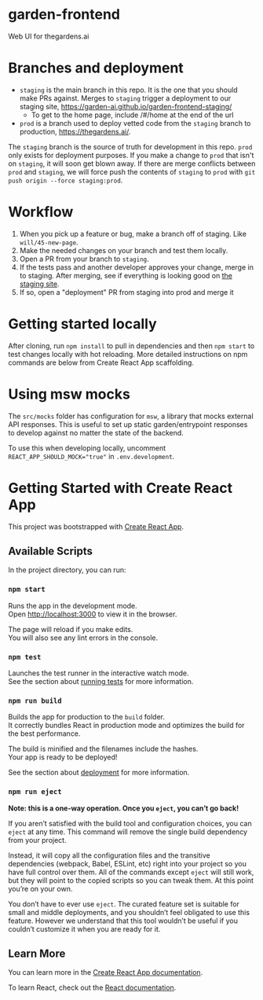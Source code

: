 # garden-frontend
Web UI for thegardens.ai

# Branches and deployment

- `staging` is the main branch in this repo. It is the one that you should make PRs against. Merges to `staging` trigger a deployment to our staging site, https://garden-ai.github.io/garden-frontend-staging/
    - To get to the home page, include /#/home at the end of the url
- `prod` is a branch used to deploy vetted code from the `staging` branch to production, https://thegardens.ai/. 

The `staging` branch is the source of truth for development in this repo. `prod` only exists for deployment purposes. If you make a change to `prod` that isn't on `staging`, it will soon get blown away. If there are merge conflicts between `prod` and `staging`, we will force push the contents of `staging` to `prod` with `git push origin --force staging:prod`.

# Workflow

1. When you pick up a feature or bug, make a branch off of staging. Like `will/45-new-page`.
2. Make the needed changes on your branch and test them locally.
3. Open a PR from your branch to `staging`.
4. If the tests pass and another developer approves your change, merge in to staging. After merging, see if everything is looking good on [the staging site](https://garden-ai.github.io/garden-frontend-staging/).
5. If so, open a "deployment" PR from staging into prod and merge it

# Getting started locally

After cloning, run `npm install` to pull in dependencies and then `npm start` to test changes locally with hot reloading. More detailed instructions on npm commands are below from Create React App scaffolding.

# Using msw mocks

The `src/mocks` folder has configuration for `msw`, a library that mocks external API responses. 
This is useful to set up static garden/entrypoint responses to develop against no matter the state of the backend.

To use this when developing locally, uncomment `REACT_APP_SHOULD_MOCK="true"` in `.env.development`.

# Getting Started with Create React App

This project was bootstrapped with [Create React App](https://github.com/facebook/create-react-app).

## Available Scripts

In the project directory, you can run:

### `npm start`

Runs the app in the development mode.\
Open [http://localhost:3000](http://localhost:3000) to view it in the browser.

The page will reload if you make edits.\
You will also see any lint errors in the console.

### `npm test`

Launches the test runner in the interactive watch mode.\
See the section about [running tests](https://facebook.github.io/create-react-app/docs/running-tests) for more information.

### `npm run build`

Builds the app for production to the `build` folder.\
It correctly bundles React in production mode and optimizes the build for the best performance.

The build is minified and the filenames include the hashes.\
Your app is ready to be deployed!

See the section about [deployment](https://facebook.github.io/create-react-app/docs/deployment) for more information.

### `npm run eject`

**Note: this is a one-way operation. Once you `eject`, you can’t go back!**

If you aren’t satisfied with the build tool and configuration choices, you can `eject` at any time. This command will remove the single build dependency from your project.

Instead, it will copy all the configuration files and the transitive dependencies (webpack, Babel, ESLint, etc) right into your project so you have full control over them. All of the commands except `eject` will still work, but they will point to the copied scripts so you can tweak them. At this point you’re on your own.

You don’t have to ever use `eject`. The curated feature set is suitable for small and middle deployments, and you shouldn’t feel obligated to use this feature. However we understand that this tool wouldn’t be useful if you couldn’t customize it when you are ready for it.

## Learn More

You can learn more in the [Create React App documentation](https://facebook.github.io/create-react-app/docs/getting-started).

To learn React, check out the [React documentation](https://reactjs.org/).

